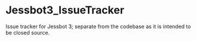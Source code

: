 # Jessbot3_IssueTracker

Issue tracker for Jessbot 3; separate from the codebase as it is intended to be closed source.
